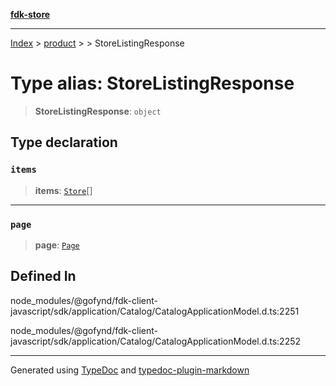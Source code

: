 [**fdk-store**](../../../README.md)
***

[Index](../../../API.md) > [product](../../README.md) > [<internal>](../README.md) > StoreListingResponse

# Type alias: StoreListingResponse

> **StoreListingResponse**: `object`

## Type declaration

### `items`

> **items**: [`Store`](type-alias.Store.md)[]

***

### `page`

> **page**: [`Page`](../../../brands/internal_/type-aliases/type-alias.Page.md)

## Defined In

node\_modules/@gofynd/fdk-client-javascript/sdk/application/Catalog/CatalogApplicationModel.d.ts:2251

node\_modules/@gofynd/fdk-client-javascript/sdk/application/Catalog/CatalogApplicationModel.d.ts:2252

***
Generated using [TypeDoc](https://typedoc.org/) and [typedoc-plugin-markdown](https://www.npmjs.com/package/typedoc-plugin-markdown)

